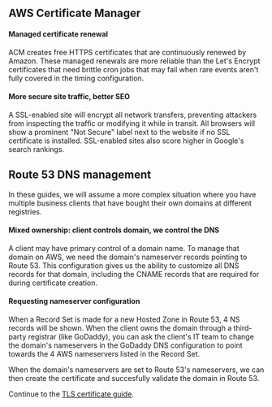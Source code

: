 ## AWS Certificate Manager
#### Managed certificate renewal
ACM creates free HTTPS certificates that are continuously renewed by Amazon. These managed renewals are more reliable than the Let's Encrypt certificates that need brittle cron jobs that may fail when rare events aren't fully covered in the timing configuration.

#### More secure site traffic, better SEO
A SSL-enabled site will encrypt all network transfers, preventing attackers from inspecting the traffic or modifying it while in transit. All browsers will show a prominent "Not Secure" label next to the website if no SSL certificate is installed. SSL-enabled sites also score higher in Google's search rankings.

## Route 53 DNS management
In these guides, we will assume a more complex situation where you have multiple business clients that have bought their own domains at different registries.

#### Mixed ownership: client controls domain, we control the DNS
A client may have primary control of a domain name. To manage that domain on AWS, we need the domain's nameserver records pointing to Route 53. This configuration gives us the ability to customize all DNS records for that domain, including the CNAME records that are required for during certificate creation.

#### Requesting nameserver configuration
When a Record Set is made for a new Hosted Zone in Route 53, 4 NS records will be shown. When the client owns the domain through a third-party registrar (like GoDaddy), you can ask the client's IT team to change the domain's nameservers in the GoDaddy DNS configuration to point towards the 4 AWS nameservers listed in the Record Set.

When the domain's nameservers are set to Route 53's nameservers, we can then create the certificate and succesfully validate the domain in Route 53.

Continue to the [TLS certificate guide](./Creating-a-SSL-TLS-Certificate-for-a-Custom-Domain.md).
